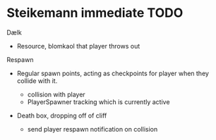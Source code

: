 # Steikemann immediate TODO
Dælk
- Resource, blomkaol that player throws out

Respawn
- Regular spawn points, acting as checkpoints for player when they collide with it.
  - collision with player
  - PlayerSpawner tracking which is currently active

- Death box, dropping off of cliff
  - send player respawn notification on collision
